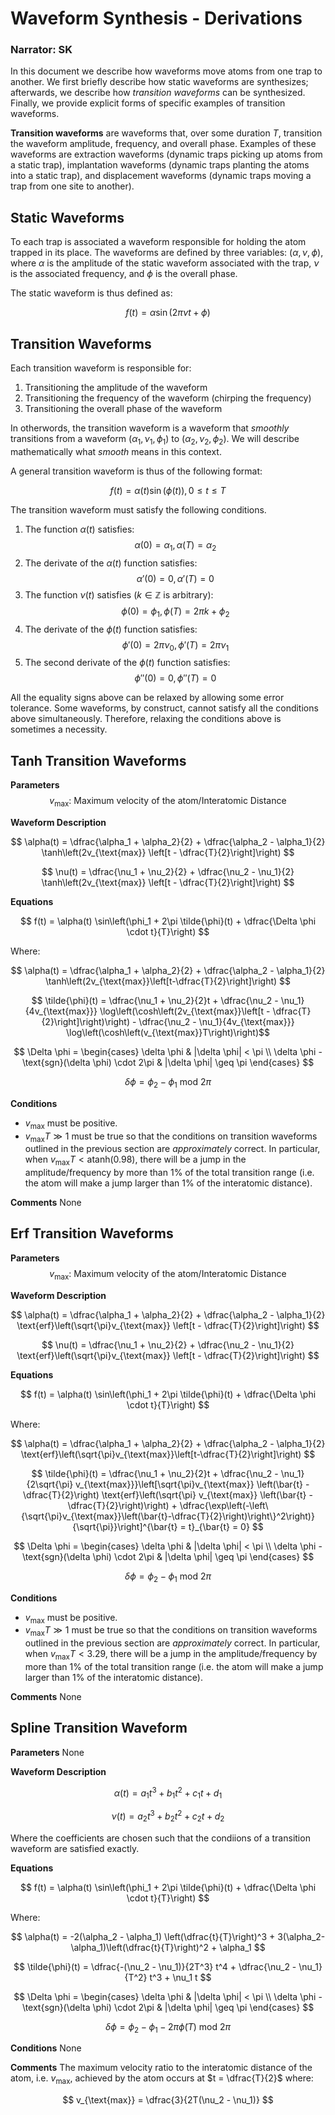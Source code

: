 
# Waveform Synthesis - Derivations
### Narrator: SK

In this document we describe how waveforms move atoms from one trap to another. We first briefly describe how static waveforms are synthesizes; afterwards, we describe how _transition waveforms_ can be synthesized. Finally, we provide explicit forms of specific examples of transition waveforms.

**Transition waveforms** are waveforms that, over some duration $T$, transition the waveform amplitude, frequency, and overall phase. Examples of these waveforms are extraction waveforms (dynamic traps picking up atoms from a static trap), implantation waveforms (dynamic traps planting the atoms into a static trap), and displacement waveforms (dynamic traps moving a trap from one site to another).

## Static Waveforms

To each trap is associated a waveform responsible for holding the atom trapped in its place. The waveforms are defined by three variables: $(\alpha, \nu, \phi)$, where $\alpha$ is the amplitude of the static waveform associated with the trap, $\nu$ is the associated frequency, and $\phi$ is the overall phase.

The static waveform is thus defined as:

$$ f(t) = \alpha \sin(2\pi \nu t + \phi) $$

## Transition Waveforms

Each transition waveform is responsible for:
1) Transitioning the amplitude of the waveform
2) Transitioning the frequency of the waveform (chirping the frequency)
3) Transitioning the overall phase of the waveform

In otherwords, the transition waveform is a waveform that _smoothly_ transitions from a waveform $(\alpha_1, \nu_1, \phi_1)$ to $(\alpha_2, \nu_2, \phi_2)$. We will describe mathematically what _smooth_ means in this context.

A general transition waveform is thus of the following format:

$$ f(t) = \alpha(t) \sin(\phi(t)) , 0 \leq t \leq T $$

The transition waveform must satisfy the following conditions.

1) The function $\alpha(t)$ satisfies:
$$ \alpha(0) = \alpha_1, \alpha( T)=\alpha_2$$
2) The derivate of the $\alpha(t)$ function satisfies:
$$ \alpha'(0) = 0, \alpha'( T)=0$$
3) The function $\nu(t)$ satisfies ($k \in \mathbb{Z}$ is arbitrary):
$$ \phi(0) = \phi_1, \phi( T)=2\pi k + \phi_2$$
4) The derivate of the $\phi(t)$ function satisfies:
$$ \phi'(0) = 2\pi \nu_0, \phi'(T)=2\pi \nu_1$$
5) The second derivate of the $\phi(t)$ function satisfies:
$$ \phi''(0) = 0, \phi''(T)=0$$

All the equality signs above can be relaxed by allowing some error tolerance. Some waveforms, by construct, cannot satisfy all the conditions above simultaneously. Therefore, relaxing the conditions above is sometimes a necessity.

## Tanh Transition Waveforms

**Parameters**
$$ v_{\text{max}}\text{: Maximum velocity of the atom/Interatomic Distance} $$

**Waveform Description**

$$ \alpha(t) = \dfrac{\alpha_1 + \alpha_2}{2} + \dfrac{\alpha_2 - \alpha_1}{2} \tanh\left(2v_{\text{max}} \left[t - \dfrac{T}{2}\right]\right) $$

$$ \nu(t) = \dfrac{\nu_1 + \nu_2}{2} + \dfrac{\nu_2 - \nu_1}{2} \tanh\left(2v_{\text{max}} \left[t - \dfrac{T}{2}\right]\right) $$

**Equations**

$$ f(t) = \alpha(t) \sin\left(\phi_1 + 2\pi \tilde{\phi}(t) + \dfrac{\Delta \phi \cdot t}{T}\right) $$

Where:

$$ \alpha(t) = \dfrac{\alpha_1 + \alpha_2}{2} + \dfrac{\alpha_2 - \alpha_1}{2} \tanh\left(2v_{\text{max}}\left[t-\dfrac{T}{2}\right]\right) $$

$$ \tilde{\phi}(t) = \dfrac{\nu_1 + \nu_2}{2}t + \dfrac{\nu_2 - \nu_1}{4v_{\text{max}}} \log\left(\cosh\left(2v_{\text{max}}\left[t - \dfrac{T}{2}\right]\right)\right) - \dfrac{\nu_2 - \nu_1}{4v_{\text{max}}} \log\left(\cosh\left(v_{\text{max}}T\right)\right)$$

$$ \Delta \phi = \begin{cases} \delta \phi & |\delta \phi| < \pi \\ \delta \phi - \text{sgn}(\delta \phi) \cdot 2\pi & |\delta \phi| \geq \pi \end{cases} $$

$$ \delta \phi = \phi_2 - \phi_1\ \text{mod}\ 2\pi $$

**Conditions**
* $v_{\text{max}}$ must be positive.
* $v_{\text{max}} T \gg 1$ must be true so  that the conditions on transition waveforms outlined in the previous section are _approximately_ correct. In particular, when $v_{\text{max}} T < \text{atanh}(0.98)$, there will be a jump in the amplitude/frequency by more than 1% of the total transition range (i.e. the atom will make a jump larger than 1% of the interatomic distance).

**Comments**
None

## Erf Transition Waveforms

**Parameters**
$$ v_{\text{max}}\text{: Maximum velocity of the atom/Interatomic Distance} $$

**Waveform Description**

$$ \alpha(t) = \dfrac{\alpha_1 + \alpha_2}{2} + \dfrac{\alpha_2 - \alpha_1}{2} \text{erf}\left(\sqrt{\pi}v_{\text{max}} \left[t - \dfrac{T}{2}\right]\right) $$

$$ \nu(t) = \dfrac{\nu_1 + \nu_2}{2} + \dfrac{\nu_2 - \nu_1}{2} \text{erf}\left(\sqrt{\pi}v_{\text{max}} \left[t - \dfrac{T}{2}\right]\right) $$

**Equations**

$$ f(t) = \alpha(t) \sin\left(\phi_1 + 2\pi \tilde{\phi}(t) + \dfrac{\Delta \phi \cdot t}{T}\right) $$

Where:

$$ \alpha(t) = \dfrac{\alpha_1 + \alpha_2}{2} + \dfrac{\alpha_2 - \alpha_1}{2} \text{erf}\left(\sqrt{\pi}v_{\text{max}}\left[t-\dfrac{T}{2}\right]\right) $$

$$ \tilde{\phi}(t) = \dfrac{\nu_1 + \nu_2}{2}t + \dfrac{\nu_2 - \nu_1}{2\sqrt{\pi} v_{\text{max}}}\left[\sqrt{\pi}v_{\text{max}} \left(\bar{t} - \dfrac{T}{2}\right) \text{erf}\left(\sqrt{\pi} v_{\text{max}} \left(\bar{t} - \dfrac{T}{2}\right)\right) + \dfrac{\exp\left(-\left\{\sqrt{\pi}v_{\text{max}}\left(\bar{t}-\dfrac{T}{2}\right)\right\}^2\right)}{\sqrt{\pi}}\right]^{\bar{t} = t}_{\bar{t} = 0} $$

$$ \Delta \phi = \begin{cases} \delta \phi & |\delta \phi| < \pi \\ \delta \phi - \text{sgn}(\delta \phi) \cdot 2\pi & |\delta \phi| \geq \pi \end{cases} $$

$$ \delta \phi = \phi_2 - \phi_1 \ \text{mod}\ 2\pi $$

**Conditions**
* $v_{\text{max}}$ must be positive.
* $v_{\text{max}} T \gg 1$ must be true so  that the conditions on transition waveforms outlined in the previous section are _approximately_ correct. In particular, when $v_{\text{max}} T < 3.29$, there will be a jump in the amplitude/frequency by more than 1% of the total transition range (i.e. the atom will make a jump larger than 1% of the interatomic distance).

**Comments**
None

## Spline Transition Waveform

**Parameters**
None

**Waveform Description**

$$ \alpha(t) = a_1t^3 + b_1t^2 + c_1t + d_1 $$

$$ \nu(t) = a_2t^3 + b_2t^2 + c_2t + d_2 $$

Where the coefficients are chosen such that the condiions of a transition waveform are satisfied exactly.

**Equations**

$$ f(t) = \alpha(t) \sin\left(\phi_1 + 2\pi \tilde{\phi}(t) + \dfrac{\Delta \phi \cdot t}{T}\right) $$

Where:

$$ \alpha(t) = -2(\alpha_2 - \alpha_1) \left(\dfrac{t}{T}\right)^3 + 3(\alpha_2-\alpha_1)\left(\dfrac{t}{T}\right)^2 + \alpha_1 $$

$$ \tilde{\phi}(t) = \dfrac{-(\nu_2 - \nu_1)}{2T^3} t^4 + \dfrac{\nu_2 - \nu_1}{T^2} t^3 + \nu_1 t $$

$$ \Delta \phi = \begin{cases} \delta \phi & |\delta \phi| < \pi \\ \delta \phi - \text{sgn}(\delta \phi) \cdot 2\pi & |\delta \phi| \geq \pi \end{cases} $$

$$ \delta \phi = \phi_2 - \phi_1 - 2\pi \tilde{\phi}(T)\ \text{mod}\ 2\pi $$

**Conditions**
None

**Comments**
The maximum velocity ratio to the interatomic distance of the atom, i.e. $v_{\text{max}}$, achieved by the atom occurs at $t = \dfrac{T}{2}$ where:

$$ v_{\text{max}} = \dfrac{3}{2T(\nu_2 - \nu_1)} $$